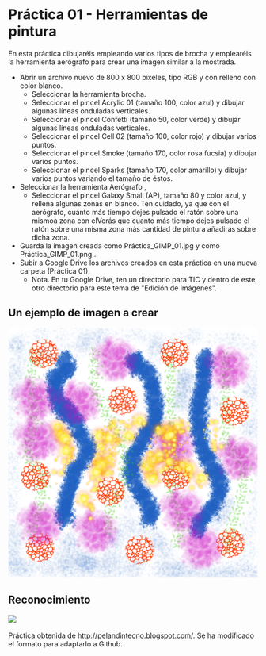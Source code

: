 # Práctica 01 - Herramientas de pintura

En esta práctica dibujaréis empleando varios tipos de brocha y emplearéis la herramienta aerógrafo para crear una imagen similar a
la mostrada.
* Abrir un archivo nuevo de 800 x 800 píxeles, tipo RGB y con relleno con color blanco.
	* Seleccionar la herramienta brocha.
	* Seleccionar el pincel Acrylic 01 (tamaño 100, color azul) y dibujar algunas líneas onduladas verticales.
	* Seleccionar el pincel Confetti (tamaño 50, color verde) y dibujar algunas líneas onduladas verticales.
	* Seleccionar el pincel Cell 02 (tamaño 100, color rojo) y dibujar varios puntos.
	* Seleccionar el pincel Smoke (tamaño 170, color rosa fucsia) y dibujar varios puntos.
	* Seleccionar el pincel Sparks (tamaño 170, color amarillo) y dibujar varios puntos variando el tamaño de éstos.
* Seleccionar la herramienta Aerógrafo ,
	* Seleccionar el pincel Galaxy Small (AP), tamaño 80 y color azul, y rellena algunas zonas en blanco. Ten cuidado, ya que con el aerógrafo, cuánto más tiempo dejes pulsado el ratón sobre una mismoa zona con elVerás que cuanto más tiempo dejes pulsado el ratón sobre una misma zona más cantidad de pintura añadirás sobre dicha zona.
* Guarda la imagen creada como Práctica_GIMP_01.jpg y como Práctica_GIMP_01.png .
* Subir a Google Drive los archivos creados en esta práctica en una nueva carpeta (Práctica 01).
	* Nota. En tu Google Drive, ten un directorio para TIC y dentro de este, otro directorio para este tema de "Edición de imágenes".

## Un ejemplo de imagen a crear

![](Ejemplo_Práctica_01.png)


## Reconocimiento

[<img src="https://licensebuttons.net/l/by-nc-sa/3.0/88x31.png">](https://creativecommons.org/licenses/by-nc-sa/4.0/deed.es)

Práctica obtenida de http://pelandintecno.blogspot.com/.
Se ha modificado el formato para adaptarlo a Github.
